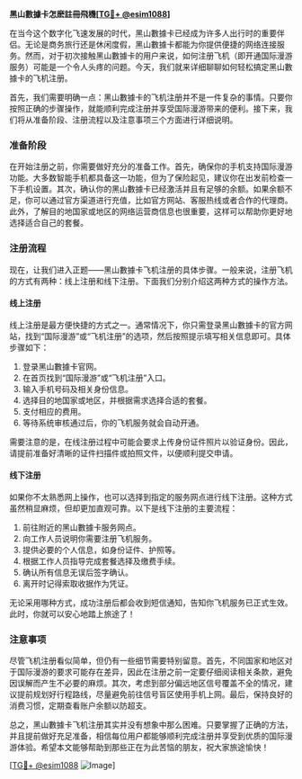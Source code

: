 **黑山數據卡怎麽註冊飛機[[TG💪+ @esim1088](https://t.me/s/esim1088)]**

在当今这个数字化飞速发展的时代，黑山數據卡已经成为许多人出行时的重要伴侣。无论是商务旅行还是休闲度假，黑山數據卡都能为你提供便捷的网络连接服务。然而，对于初次接触黑山數據卡的用户来说，如何注册飞机（即开通国际漫游服务）可能是一个令人头疼的问题。今天，我们就来详细聊聊如何轻松搞定黑山數據卡的飞机注册。

首先，我们需要明确一点：黑山數據卡的飞机注册并不是一件复杂的事情。只要你按照正确的步骤操作，就能顺利完成注册并享受国际漫游带来的便利。接下来，我们将从准备阶段、注册流程以及注意事项三个方面进行详细说明。

### 准备阶段

在开始注册之前，你需要做好充分的准备工作。首先，确保你的手机支持国际漫游功能。大多数智能手机都具备这一功能，但为了保险起见，建议你在出发前检查一下手机设置。其次，确认你的黑山數據卡已经激活并且有足够的余额。如果余额不足，你可以通过官方渠道进行充值，比如官方网站、客服热线或者合作的代理商。此外，了解目的地国家或地区的网络运营商信息也很重要，这样可以帮助你更好地选择适合自己的套餐。

### 注册流程

现在，让我们进入正题——黑山數據卡飞机注册的具体步骤。一般来说，注册飞机的方式有两种：线上注册和线下注册。下面我们分别介绍这两种方式的操作方法。

#### 线上注册

线上注册是最方便快捷的方式之一。通常情况下，你只需登录黑山數據卡的官方网站，找到“国际漫游”或“飞机注册”的选项，然后按照提示填写相关信息即可。具体步骤如下：

1. 登录黑山數據卡官网。
2. 在首页找到“国际漫游”或“飞机注册”入口。
3. 输入手机号码及相关身份信息。
4. 选择目的地国家或地区，并根据需求选择合适的套餐。
5. 支付相应的费用。
6. 等待系统审核通过后，你的飞机服务就会自动开通。

需要注意的是，在线注册过程中可能会要求上传身份证件照片以验证身份。因此，请提前准备好清晰的证件扫描件或拍照文件，以便顺利提交申请。

#### 线下注册

如果你不太熟悉网上操作，也可以选择到指定的服务网点进行线下注册。这种方式虽然稍显麻烦，但却更加直观可靠。以下是线下注册的主要流程：

1. 前往附近的黑山數據卡服务网点。
2. 向工作人员说明你需要注册飞机服务。
3. 提供必要的个人信息，如身份证件、护照等。
4. 根据工作人员指导完成套餐选择及缴费手续。
5. 确认所有信息无误后签字确认。
6. 离开时记得索取收据作为凭证。

无论采用哪种方式，成功注册后都会收到短信通知，告知你飞机服务已正式生效。此时，你就可以安心地踏上旅途了！

### 注意事项

尽管飞机注册看似简单，但仍有一些细节需要特别留意。首先，不同国家和地区对于国际漫游的要求可能存在差异，因此在注册之前一定要仔细阅读相关条款，避免因误解而产生不必要的麻烦。其次，考虑到部分偏远地区信号覆盖不全的情况，建议提前规划好行程路线，尽量避免前往信号盲区使用手机上网。最后，保持良好的消费习惯，定期查看账户余额以防超支。

总之，黑山數據卡飞机注册其实并没有想象中那么困难。只要掌握了正确的方法，并且提前做好充足准备，相信每位用户都能够顺利完成注册并享受到优质的国际漫游体验。希望本文能够帮助到那些正在为此苦恼的朋友，祝大家旅途愉快！

[[TG💪+ @esim1088](https://t.me/s/esim1088) ![Image](https://i.postimg.cc/4NQfJmqS/Snipaste-2025-05-13-00-14-12.png)]